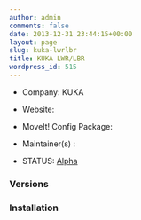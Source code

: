 ```yaml
---
author: admin
comments: false
date: 2013-12-31 23:44:15+00:00
layout: page
slug: kuka-lwrlbr
title: KUKA LWR/LBR
wordpress_id: 515
---
```



	
  * Company: KUKA

	
  * Website:

	
  * MoveIt! Config Package: 

	
  * Maintainer(s) :

	
  * STATUS: [Alpha](/about/moveit-status#status-code-robots)




### Versions








### Installation







